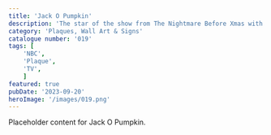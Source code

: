```yaml
---
title: 'Jack O Pumpkin'
description: 'The star of the show from The Nightmare Before Xmas with a halloween twist. Great plaque available in both flat or embossed version'
category: 'Plaques, Wall Art & Signs'
catalogue number: '019'
tags: [
    'NBC', 
    'Plaque', 
    'TV',
    ]
featured: true
pubDate: '2023-09-20'
heroImage: '/images/019.png'
---
```


Placeholder content for Jack O Pumpkin.